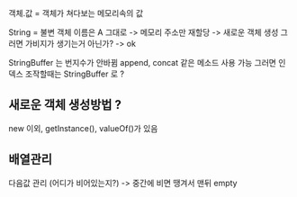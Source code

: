 객체.값 = 객체가 쳐다보는 메모리속의 값

String = 불변
객체 이름은 A 그대로 -> 메모리 주소만 재할당 -> 새로운 객체 생성
그러면 가비지가 생기는거 아닌가? -> ok

StringBuffer 는 번지수가 안바뀜
append, concat 같은 메소드 사용 가능
그러면 인덱스 조작할때는 StringBuffer 로 ?

## 새로운 객체 생성방법 ?

new 이외, getInstance(), valueOf()가 있음

## 배열관리

다음값 관리 (어디가 비어있는지?) -> 중간에 비면 땡겨서 맨뒤 empty
